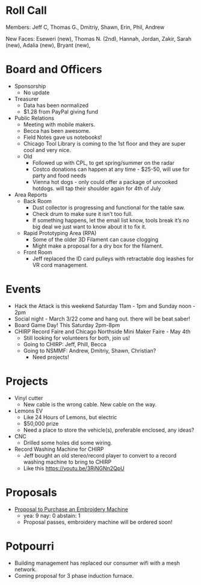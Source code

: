 Roll Call
=========
Members: Jeff C, Thomas G., Dmitriy, Shawn, Erin, Phil, Andrew

New Faces: Eseweri (new), Thomas N. (2nd), Hannah, Jordan, Zakir, Sarah (new), Adalia (new), Bryant (new), 

Board and Officers
==================
- Sponsorship
  - No update
- Treasurer
  - Data has been normalized
  - $1.28 from PayPal giving fund
- Public Relations
  - Meeting with mobile makers.
  - Becca has been awesome.
  - Field Notes gave us notebooks!
  - Chicago Tool Library is coming to the 1st floor and they are super cool and very nice.
  - Old
    - Followed up with CPL, to get spring/summer on the radar
    - Costco donations can happen at any time - $25-50, will use for party and food needs
    - Vienna hot dogs - only could offer a package of uncooked hotdogs. will tap their shoulder again for 4th of July
- Area Reports
  - Back Room
    - Dust collector is progressing and functional for the table saw.
    - Check drum to make sure it isn’t too full.
    - If something happens, let the email list know, tools break it’s no big deal we just want to know about it to fix it.
  - Rapid Prototyping Area (RPA)
    - Some of the older 3D Filament can cause clogging
    - Might make a proposal for a dry box for the filament.
  - Front Room
    - Jeff replaced the ID card pulleys with retractable dog leashes for VR cord management.

Events
======
- Hack the Attack is this weekend Saturday 11am - 1pm and Sunday noon - 2pm
- Social night - March 3/22 come and hang out. there will be beat saber!
- Board Game Day! This Saturday 2pm-8pm
- CHIRP Record Faire and Chicago Northside Mini Maker Faire - May 4th
  - Still looking for volunteers for both, join us!
  - Going to CHIRP: Jeff, Phill, Becca
  - Going to NSMMF: Andrew, Dmitriy, Shawn, Christian?
    - Need projects!

Projects
========
- Vinyl cutter
  - New cable is the wrong cable. New cable on the way.
- Lemons EV
  - Like 24 Hours of Lemons, but electric
  - $50,000 prize
  - Need a place to store the vehicle(s), preferable enclosed, any ideas?
- CNC
  - Drilled some holes did some wiring.
- Record Washing Machine for CHIRP
  - Jeff bought an old stereo/record player to convert to a record washing machine to bring to CHIRP
  - Like this https://youtu.be/3RjNGNn2QpU

Proposals
========
- [Proposal to Purchase an Embroidery Machine](https://wiki.sshchicago.org/wiki/Proposal_to_Purchase_an_Embroidery_Machine)
  - yea: 9 nay: 0 abstain: 1
  - Proposal passes, embroidery machine will be ordered soon!

Potpourri
=========
- Building management has replaced our consumer wifi with a mesh network.
- Coming proposal for 3 phase induction furnace. 

